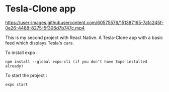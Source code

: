 # Tesla-Clone app



https://user-images.githubusercontent.com/60575576/151387165-7a1c245f-0e26-4488-8275-5f306d7b747c.mp4



This is my second project with React Native. 
A Tesla-Clone app with a basic feed which displays Tesla's cars.

To install expo :
```
npm install --global expo-cli (if you don’t have Expo installed already)
``` 
To start the project :
```
expo start
```

